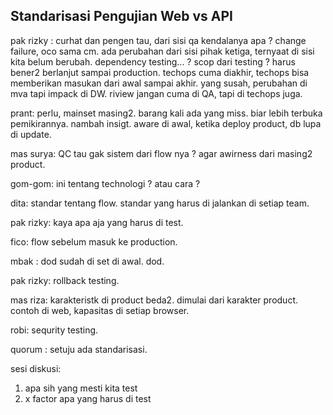 ## Standarisasi Pengujian Web vs API

pak rizky : 
curhat dan pengen tau, dari sisi qa kendalanya apa ? 
change failure, oco sama cm. ada perubahan dari sisi pihak ketiga, ternyaat di sisi kita belum berubah.
dependency testing... ?
scop dari testing ? 
harus bener2 berlanjut sampai production. 
techops cuma diakhir, techops bisa memberikan masukan dari awal sampai akhir. 
yang susah, perubahan di mva tapi impack di DW. 
riview jangan cuma di QA, tapi di techops juga.  


prant: 
perlu, mainset masing2. barang kali ada yang miss. biar lebih terbuka pemikirannya. nambah insigt. 
aware di awal, 
ketika deploy product, db lupa di update. 



mas surya: 
QC tau gak sistem dari flow nya ? agar awirness dari masing2 product. 

gom-gom: 
ini tentang technologi ? atau cara ?


dita:
standar tentang flow. standar yang harus di jalankan di setiap team. 

pak rizky: 
kaya apa aja yang harus di test.


fico:
flow sebelum masuk ke production.


mbak :
dod sudah di set di awal. dod.


pak rizky:
rollback testing. 


mas riza:
karakteristk di product beda2. dimulai dari karakter product. contoh di web, kapasitas di setiap browser. 

robi:
sequrity testing. 

quorum :
setuju ada standarisasi. 



sesi diskusi:
1. apa sih yang mesti kita test
2. x factor apa yang harus di test 







